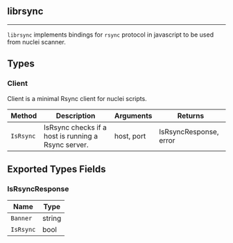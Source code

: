## librsync 
---


`librsync` implements bindings for `rsync` protocol in javascript
to be used from nuclei scanner.



## Types

### Client

 Client is a minimal Rsync client for nuclei scripts.

| Method | Description | Arguments | Returns |
|--------|-------------|-----------|---------|
| `IsRsync` |  IsRsync checks if a host is running a Rsync server. | host, port | IsRsyncResponse, error |




## Exported Types Fields
### IsRsyncResponse

| Name | Type | 
|--------|-------------|
| `Banner` | string |
| `IsRsync` | bool |

